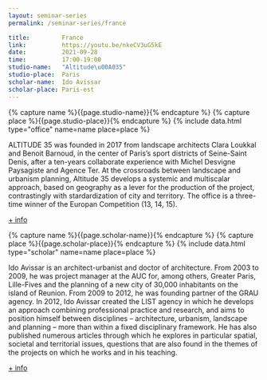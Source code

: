 ```yaml
---
layout: seminar-series
permalink: /seminar-series/france

title:         France
link:          https://youtu.be/nkeCV3uG5kE
date:          2021-09-28
time:          17:00-19:00
studio-name:   "Altitude\u00A035"
studio-place:  Paris
scholar-name:  Ido Avissar
scholar-place: Paris-est
---
```


{% capture name %}{{page.studio-name}}{% endcapture %}
{% capture place %}{{page.studio-place}}{% endcapture %}
{% include data.html type="office" name=name place=place %}

ALTITUDE 35 was founded in 2017 from landscape architects Clara Loukkal and Benoit Barnoud, in the center of Paris’s sport districts of Seine-Saint Denis, after a ten-years collaborate experience with Michel Desvigne Paysagiste and Agence Ter. At the crossroads between landscape and urbanism planning, Altitude 35 develops a systemic and multiscalar approach, based on geography as a lever for the production of the project, contrastingly with stardardization of city and territory. The office is  a three-time winner of the Europan Competition (13, 14, 15).

[+ info](https://www.altitude35.com/)

{% capture name %}{{page.scholar-name}}{% endcapture %}
{% capture place %}{{page.scholar-place}}{% endcapture %}
{% include data.html type="scholar" name=name place=place %}

Ido Avissar is an architect-urbanist and doctor of architecture. From 2003 to 2009, he was project manager at the AUC for, among others, Greater Paris, Lille-Fives and the planning of a new city of 30,000 inhabitants on the island of Reunion. From 2009 to 2012, he was founding partner of the GRAU agency. In 2012, Ido Avissar created the LIST agency in which he develops an approach combining professional practice and research, and aims to position himself between disciplines – architecture, urbanism, landscape and planning – more than within a fixed disciplinary framework. He has also published numerous articles through which he explores in particular spatial, societal and territorial issues, questions that are also found in the themes of the projects on which he works and in his teaching.

[+ info](https://paris-est.archi.fr/ecole/enseignants-et-chercheurs/avissar-ido)
